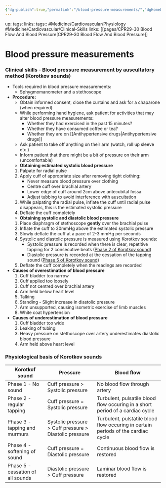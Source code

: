 ```yaml
---
{"dg-publish":true,"permalink":"/blood-pressure-measurements/","dgHomeLink":true,"dgPassFrontmatter":false}
---
```


up:
tags:
links:
tags:: #Medicine/Cardiovascular/Physiology #Medicine/Cardiovascular/Clinical-Skills 
links: [[pages/CPR29-30 Blood Flow And Blood Pressure|CPR29-30 Blood Flow And Blood Pressure]]
# Blood pressure measurements
### Clinical skills - Blood pressure measurement by auscultatory method (Korotkov sounds)
-   Tools required in blood pressure measurements:
    - Sphygmomanometer and a stethoscope
-   **Procedure:**
	- Obtain informed consent, close the curtains and ask for a chaparone (when required)
	- While performing hand hygiene, ask patient for activities that may alter blood pressure measurements:
		- Whether they had exercised in the past 15 minutes?
		- Whether they have consumed coffee or tea?
		- Whether they are on [[Antihypertensive drugs|Antihypertensive drugs]]
	- Ask patient to take off anything on their arm (watch, roll up sleeve etc.)
	- Inform patient that there might be a bit of pressure on their arm (uncomfortable)
    - **Obtaining estimated systolic blood pressure**
    1.  Palpate for radial pulse
    2.  Apply cuff of appropriate size after removing tight clothing:
        -   Never measure blood pressure over clothing
        -   Centre cuff over brachial artery
        -   Lower edge of cuff around 2cm above antecubital fossa
        -   Adjust tubbing to avoid interference with auscultation
    3.  While palpating the radial pulse, inflate the cuff until radial pulse disappears, this is the estimated systolic pressure
    4.  Deflate the cuff completely
    - **Obtaining systolic and diastolic blood pressure**
    1.  Place diaphragm of stethoscope **gently** over the brachial pulse
    2.  Inflate the cuff to 30mmHg above the estimated systolic pressure
    3.  Slowly deflate the cuff at a pace of 2-3 mmHg per seconds
    4.  Systolic and diastolic pressure is measured using Korotkov sounds:
        -   Systolic pressure is recorded when there is clear, repetitive tapping for 2 consecutive beats ([Phase 2 of Korotkov sound](https://www.notion.so/Blood-Pressure-Measurement-3603166fc87e4f30bedf30a46a480087))
        -   Diastolic pressure is recorded at the cessation of the tapping sound ([Phase 5 of Korotkov sound](https://www.notion.so/Blood-Pressure-Measurement-3603166fc87e4f30bedf30a46a480087))
    5.  Deflate the cuff completely when the readings are recorded
-   **Causes of overestimation of blood pressure**
    1.  Cuff bladder too narrow
    2.  Cuff applied too loosely
    3.  Cuff not centred over brachial artery
    4.  Arm held below heart level
    5.  Talking
    6.  Standing - Slight increase in diastolic pressure
    7.  Arm unsupported, causing isometric exercise of limb muscles
    8.  White coat hypertension
-   **Causes of underestimation of blood pressure**
    1.  Cuff bladder too wide
    2.  Leaking of tubing
    3.  Heavy pressure on stethoscope over artery underestimates diastolic blood pressure
    4.  Arm held above heart level
### Physiological basis of Korotkov sounds
| Korotkof sound                    | Pressure                                               | Blood flow                                                                        |
| --------------------------------- | ------------------------------------------------------ | --------------------------------------------------------------------------------- |
| Phase 1 - No sound                | Cuff pressure > Systolic pressure                      | No blood flow through artery                                                      |
| Phase 2 - regular tapping         | Cuff pressure = Systolic pressure                      | Turbulent, pulsatile blood flow occuring in a short period of a cardiac cycle     |
| Phase 3 - tapping and murmurs     | Systolic pressure > Cuff pressure > Diastolic pressure | Turbulent, pulstatile blood flow occuring in certain periods of the cardiac cycle |
| Phase 4 - softening of sound      | Cuff pressure = Diastolic pressure                     | Continuous blood flow is restored                                                 |
| Phase 5 - cessation of all sounds | Diastolic pressure > Cuff pressure                     | Laminar blood flow is restored                                                    |                                  |                                                        |                                                                                   |
